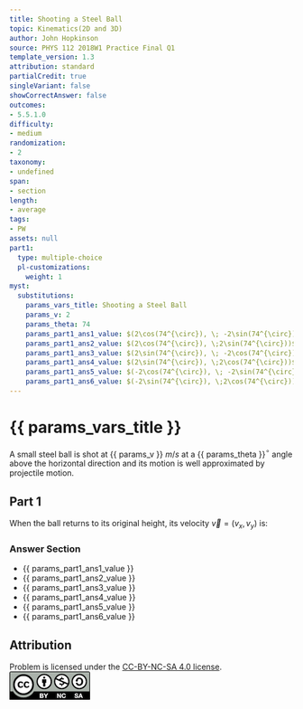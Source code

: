 ```yaml
---
title: Shooting a Steel Ball
topic: Kinematics(2D and 3D)
author: John Hopkinson
source: PHYS 112 2018W1 Practice Final Q1
template_version: 1.3
attribution: standard
partialCredit: true
singleVariant: false
showCorrectAnswer: false
outcomes:
- 5.5.1.0
difficulty:
- medium
randomization:
- 2
taxonomy:
- undefined
span:
- section
length:
- average
tags:
- PW
assets: null
part1:
  type: multiple-choice
  pl-customizations:
    weight: 1
myst:
  substitutions:
    params_vars_title: Shooting a Steel Ball
    params_v: 2
    params_theta: 74
    params_part1_ans1_value: $(2\cos(74^{\circ}), \; -2\sin(74^{\circ}))$
    params_part1_ans2_value: $(2\cos(74^{\circ}), \;2\sin(74^{\circ}))$
    params_part1_ans3_value: $(2\sin(74^{\circ}), \; -2\cos(74^{\circ}))$
    params_part1_ans4_value: $(2\sin(74^{\circ}), \;2\cos(74^{\circ}))$
    params_part1_ans5_value: $(-2\cos(74^{\circ}), \; -2\sin(74^{\circ}))$
    params_part1_ans6_value: $(-2\sin(74^{\circ}), \;2\cos(74^{\circ}))$
---
```

# {{ params_vars_title }}
A small steel ball is shot at {{ params_v }} $m/s$ at a {{ params_theta }}$^{\circ}$ angle above the horizontal direction and its motion is well approximated by projectile motion.

## Part 1

When the ball returns to its original height, its velocity $\overrightarrow{v} = (v_x, v_y)$ is:

### Answer Section

- {{ params_part1_ans1_value }}
- {{ params_part1_ans2_value }}
- {{ params_part1_ans3_value }}
- {{ params_part1_ans4_value }}
- {{ params_part1_ans5_value }}
- {{ params_part1_ans6_value }}

## Attribution

Problem is licensed under the [CC-BY-NC-SA 4.0 license](https://creativecommons.org/licenses/by-nc-sa/4.0/).<br> ![The Creative Commons 4.0 license requiring attribution-BY, non-commercial-NC, and share-alike-SA license.](https://raw.githubusercontent.com/firasm/bits/master/by-nc-sa.png)